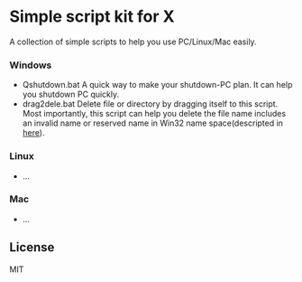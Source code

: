 # Simple script kit for X
A collection of simple scripts to help you use PC/Linux/Mac easily. 

### Windows
  - Qshutdown.bat A quick way to make your shutdown-PC plan. It can help you shutdown PC quickly.
  - drag2dele.bat Delete file or directory by dragging itself to this script. 
  Most importantly, this script can help you delete the file name includes an invalid name or reserved name 
  in Win32 name space(descripted in [here](https://support.microsoft.com/zh-cn/kb/320081#locale-picker-link)).

### Linux
  - ...

### Mac
  - ...

License
----
MIT
